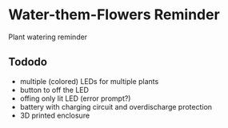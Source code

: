 # Water-them-Flowers Reminder
Plant watering reminder

## Tododo
- multiple (colored) LEDs for multiple plants
- button to off the LED
- offing only lit LED (error prompt?)
- battery with charging circuit and overdischarge protection
- 3D printed enclosure
